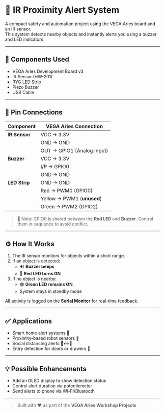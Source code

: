 # 🔦 IR Proximity Alert System

A compact safety and automation project using the VEGA Aries board and an IR sensor.  
This system detects nearby objects and instantly alerts you using a buzzer and LED indicators.

---

## 🧩 Components Used

- VEGA Aries Development Board v3  
- IR Sensor (HW-201)  
- RYG LED Strip  
- Piezo Buzzer  
- USB Cable  

---

## 🔌 Pin Connections

| Component      | VEGA Aries Connection          |
|----------------|-------------------------------|
| **IR Sensor**  | VCC → 3.3V                     |
|                | GND → GND                      |
|                | OUT → GPIO1 (Analog Input)     |
| **Buzzer**     | VCC → 3.3V                     |
|                | I/P → GPIO0                    |
|                | GND → GND                      |
| **LED Strip**  | GND → GND                      |
|                | Red → PWM0 (GPIO0)             |
|                | Yellow → PWM1 (**unused**)     |
|                | Green → PWM2 (GPIO2)           |

> 🧠 Note: GPIO0 is shared between the **Red LED** and **Buzzer**. Control them in sequence to avoid conflict.

---

## ⚙️ How It Works

1. The IR sensor monitors for objects within a short range.
2. If an object is detected:
   - 🔊 **Buzzer beeps**
   - 🔴 **Red LED turns ON**
3. If no object is nearby:
   - 🟢 **Green LED remains ON**
   - System stays in standby mode

All activity is logged on the **Serial Monitor** for real-time feedback.

---

## ✅ Applications

- Smart home alert systems 🚪  
- Proximity-based robot sensors 🤖  
- Social distancing alerts 🧍↔️🧍  
- Entry detection for doors or drawers 🚪

---

## 💡 Possible Enhancements

- Add an OLED display to show detection status  
- Control alert duration via potentiometer  
- Send alerts to phone via Wi-Fi/Bluetooth

---

> Built with ❤️ as part of the **VEGA Aries Workshop Projects**
